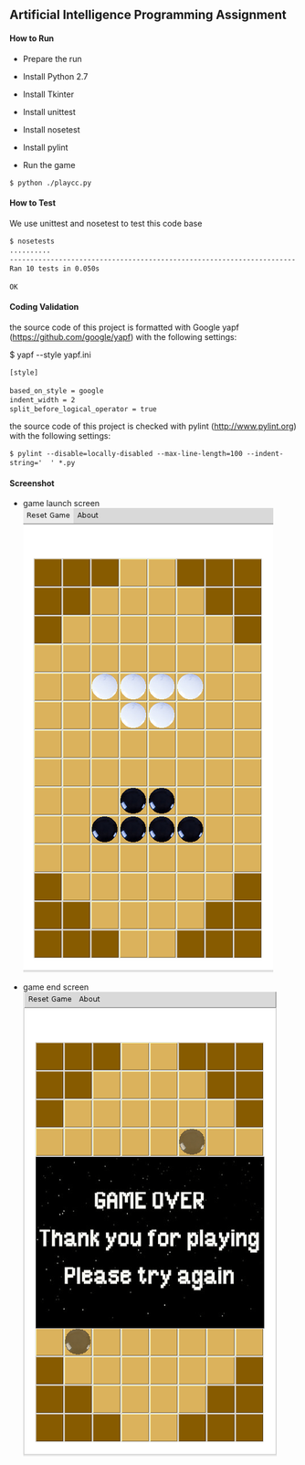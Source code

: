 ## Artificial Intelligence Programming Assignment

#### How to Run
* Prepare the run
 * Install Python 2.7
 * Install Tkinter 
 * Install unittest
 * Install nosetest
 * Install pylint

* Run the game
```
$ python ./playcc.py
```

#### How to Test
We use unittest and nosetest to test this code base
```
$ nosetests
..........
----------------------------------------------------------------------
Ran 10 tests in 0.050s

OK
```

#### Coding Validation
the source code of this project is formatted with Google yapf (https://github.com/google/yapf)
with the following settings:

$ yapf --style yapf.ini
```
[style]

based_on_style = google
indent_width = 2
split_before_logical_operator = true
```

the source code of this project is checked with pylint (http://www.pylint.org)
with the following settings:
```
$ pylint --disable=locally-disabled --max-line-length=100 --indent-string='  ' *.py
```

#### Screenshot

* game launch screen<br>
![Game Launch](images/game-start.png)

* game end screen<br>
![Game End](images/game-end.png)

